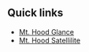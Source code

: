 ## Quick links
- [Mt. Hood Glance](/glances/2023-22-23_mt_hood_ski.html)
- [Mt. Hood Satellilite](/ski/2023-11-23_SatelliteImageryMtHood.html)

